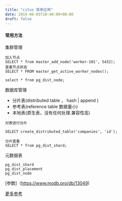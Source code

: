 ```yaml
---
title: "citus 简单应用"
date: 2019-06-05T10:40:09+08:00
draft: false
---
```


#### 常用方法

集群管理
```
加入节点
SELECT * from master_add_node('worker-101', 5432);
查看节点状态
SELECT * FROM master_get_active_worker_nodes();

select * from pg_dist_node;
```

数据库管理

- 分片表(distributed table ， hash | append )
- 参考表(reference table 数据量小)
- 本地表(原生表，没有任何处理.兼容性高)


```
对表进行分片

SELECT create_distributed_table('companies', 'id');

分片查看
SELECT * from pg_dist_shard;
```

元数据表

```
pg_dist_shard
pg_dist_placement
pg_dist_node
```


[参数]（https://www.modb.pro/db/13049)

[更多参考](https://chenhuajun.github.io)

